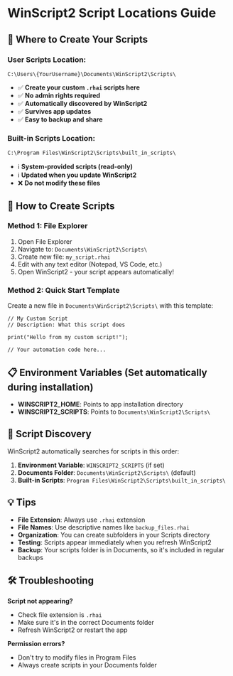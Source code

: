 # WinScript2 Script Locations Guide

## 📁 Where to Create Your Scripts

### **User Scripts Location:**
```
C:\Users\{YourUsername}\Documents\WinScript2\Scripts\
```
- ✅ **Create your custom `.rhai` scripts here**
- ✅ **No admin rights required**
- ✅ **Automatically discovered by WinScript2**
- ✅ **Survives app updates**
- ✅ **Easy to backup and share**

### **Built-in Scripts Location:**
```
C:\Program Files\WinScript2\Scripts\built_in_scripts\
```
- ℹ️ **System-provided scripts (read-only)**
- ℹ️ **Updated when you update WinScript2**
- ❌ **Do not modify these files**

## 🚀 How to Create Scripts

### **Method 1: File Explorer**
1. Open File Explorer
2. Navigate to: `Documents\WinScript2\Scripts\`
3. Create new file: `my_script.rhai`
4. Edit with any text editor (Notepad, VS Code, etc.)
5. Open WinScript2 - your script appears automatically!

### **Method 2: Quick Start Template**
Create a new file in `Documents\WinScript2\Scripts\` with this template:

```rhai
// My Custom Script
// Description: What this script does

print("Hello from my custom script!");

// Your automation code here...
```

## 📋 Environment Variables (Set automatically during installation)

- **WINSCRIPT2_HOME**: Points to app installation directory
- **WINSCRIPT2_SCRIPTS**: Points to `Documents\WinScript2\Scripts\`

## 🔄 Script Discovery

WinScript2 automatically searches for scripts in this order:

1. **Environment Variable**: `WINSCRIPT2_SCRIPTS` (if set)
2. **Documents Folder**: `Documents\WinScript2\Scripts\` (default)
3. **Built-in Scripts**: `Program Files\WinScript2\Scripts\built_in_scripts\`

## 💡 Tips

- **File Extension**: Always use `.rhai` extension
- **File Names**: Use descriptive names like `backup_files.rhai`
- **Organization**: You can create subfolders in your Scripts directory
- **Testing**: Scripts appear immediately when you refresh WinScript2
- **Backup**: Your scripts folder is in Documents, so it's included in regular backups

## 🛠 Troubleshooting

**Script not appearing?**
- Check file extension is `.rhai`
- Make sure it's in the correct Documents folder
- Refresh WinScript2 or restart the app

**Permission errors?**
- Don't try to modify files in Program Files
- Always create scripts in your Documents folder
